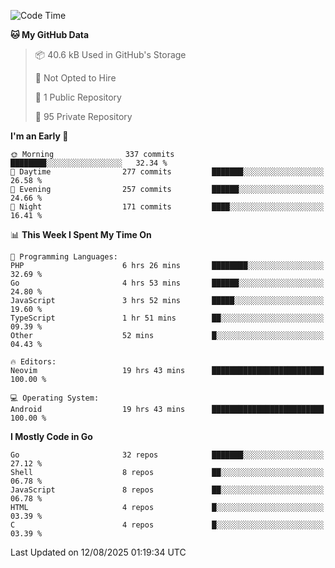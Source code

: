 
<!--START_SECTION:waka-->
![Code Time](http://img.shields.io/badge/Code%20Time-6%2C169%20hrs%2032%20mins-blue)

**🐱 My GitHub Data** 

> 📦 40.6 kB Used in GitHub's Storage 
 > 
> 🚫 Not Opted to Hire
 > 
> 📜 1 Public Repository 
 > 
> 🔑 95 Private Repository 
 > 
**I'm an Early 🐤** 

```text
🌞 Morning                337 commits         ████████░░░░░░░░░░░░░░░░░   32.34 % 
🌆 Daytime                277 commits         ███████░░░░░░░░░░░░░░░░░░   26.58 % 
🌃 Evening                257 commits         ██████░░░░░░░░░░░░░░░░░░░   24.66 % 
🌙 Night                  171 commits         ████░░░░░░░░░░░░░░░░░░░░░   16.41 % 
```


📊 **This Week I Spent My Time On** 

```text
💬 Programming Languages: 
PHP                      6 hrs 26 mins       ████████░░░░░░░░░░░░░░░░░   32.69 % 
Go                       4 hrs 53 mins       ██████░░░░░░░░░░░░░░░░░░░   24.80 % 
JavaScript               3 hrs 52 mins       █████░░░░░░░░░░░░░░░░░░░░   19.60 % 
TypeScript               1 hr 51 mins        ██░░░░░░░░░░░░░░░░░░░░░░░   09.39 % 
Other                    52 mins             █░░░░░░░░░░░░░░░░░░░░░░░░   04.43 % 

🔥 Editors: 
Neovim                   19 hrs 43 mins      █████████████████████████   100.00 % 

💻 Operating System: 
Android                  19 hrs 43 mins      █████████████████████████   100.00 % 
```

**I Mostly Code in Go** 

```text
Go                       32 repos            ███████░░░░░░░░░░░░░░░░░░   27.12 % 
Shell                    8 repos             ██░░░░░░░░░░░░░░░░░░░░░░░   06.78 % 
JavaScript               8 repos             ██░░░░░░░░░░░░░░░░░░░░░░░   06.78 % 
HTML                     4 repos             █░░░░░░░░░░░░░░░░░░░░░░░░   03.39 % 
C                        4 repos             █░░░░░░░░░░░░░░░░░░░░░░░░   03.39 % 
```




 Last Updated on 12/08/2025 01:19:34 UTC
<!--END_SECTION:waka-->
